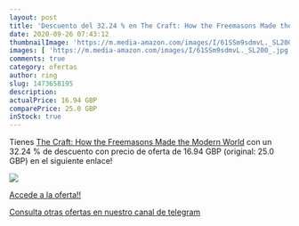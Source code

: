 ```yaml
---
layout: post
title: 'Descuento del 32.24 % en The Craft: How the Freemasons Made the M'
date: 2020-09-26 07:43:12
thumbnailImage: 'https://m.media-amazon.com/images/I/61SSm9sdmvL._SL200_.jpg'
images: [ 'https://m.media-amazon.com/images/I/61SSm9sdmvL._SL200_.jpg' ]
comments: true
category: ofertas
author: ring
slug: 1473658195
description:
actualPrice: 16.94 GBP
comparePrice: 25.0 GBP
inStock: true
---
```


Tienes [The Craft: How the Freemasons Made the Modern World](https://www.amazon.com/dp/1473658195/?tag=redken08-20) con un 32.24 % de descuento con precio de oferta de 16.94 GBP (original: 25.0 GBP) en el siguiente enlace!

[![](https://m.media-amazon.com/images/I/61SSm9sdmvL._SL200_.jpg)](https://www.amazon.com/dp/1473658195/?tag=redken08-20)

[Accede a la oferta!!](https://www.amazon.com/dp/1473658195/?tag=redken08-20)

[Consulta otras ofertas en nuestro canal de telegram](https://t.me/s/ofertas25)
